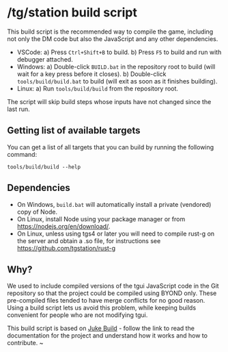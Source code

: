 # /tg/station build script

This build script is the recommended way to compile the game, including not only the DM code but also the JavaScript and any other dependencies.

- VSCode:
  a) Press `Ctrl+Shift+B` to build.
  b) Press `F5` to build and run with debugger attached.
- Windows:
  a) Double-click `BUILD.bat` in the repository root to build (will wait for a key press before it closes).
  b) Double-click `tools/build/build.bat` to build (will exit as soon as it finishes building).
- Linux:
  a) Run `tools/build/build` from the repository root.

The script will skip build steps whose inputs have not changed since the last run.

## Getting list of available targets

You can get a list of all targets that you can build by running the following command:

```
tools/build/build --help
```

## Dependencies

- On Windows, `build.bat` will automatically install a private (vendored) copy of Node.
- On Linux, install Node using your package manager or from <https://nodejs.org/en/download/>.
- On Linux, unless using tgs4 or later you will need to compile rust-g on the server and obtain a .so file, for instructions see https://github.com/tgstation/rust-g

## Why?

We used to include compiled versions of the tgui JavaScript code in the Git repository so that the project could be compiled using BYOND only. These pre-compiled files tended to have merge conflicts for no good reason. Using a build script lets us avoid this problem, while keeping builds convenient for people who are not modifying tgui.

This build script is based on [Juke Build](https://github.com/stylemistake/juke-build) - follow the link to read the documentation for the project and understand how it works and how to contribute.
~
